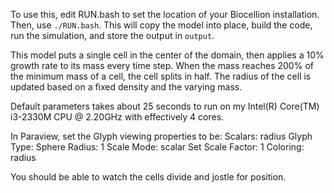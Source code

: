 To use this, edit RUN.bash to set the location of your
Biocellion installation.  Then, use `./RUN.bash`.  This
will copy the model into place, build the code, run the
simulation, and store the output in `output`.

This model puts a single cell in the center of the domain,
then applies a 10% growth rate to its mass every time step.
When the mass reaches 200% of the minimum mass of a cell,
the cell splits in half.  The radius of the cell is updated
based on a fixed density and the varying mass.

Default parameters takes about 25 seconds to run on my
Intel(R) Core(TM) i3-2330M CPU @ 2.20GHz with effectively
4 cores.

In Paraview, set the Glyph viewing properties to be:
Scalars: radius
Glyph Type: Sphere
Radius: 1
Scale Mode: scalar
Set Scale Factor: 1
Coloring: radius

You should be able to watch the cells divide and jostle
for position.




